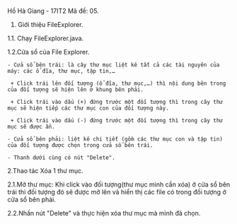Hồ Hà Giang - 17IT2
Mã đề: 05.

1. Giới thiệu FileExplorer.

1.1. Chạy FileExplorer.java.

1.2.Cửa sổ của File Explorer.

	- Cửa sổ bên trái: là cây thư mục liệt kê tất cả các tài nguyên của máy: các ổ đĩa, thư mục, tập tin,…
        
	 + Click trái lên đối tượng (ổ đĩa, thư mục,…) thì nội dung bên trong của đối tượng sẽ hiện lên ở khung bên phải.
         
	 + Click trái vào dấu (+) đứng trước một đối tượng thì trong cây thư mục sẽ hiện tiếp các thư mục con của đối tượng này.
         
	 + Click trái vào dấu (-) đứng trước một đối tượng thì trong cây thư mục sẽ được ẩn.
         
	- Cửa sổ bên phải: liệt kê chi tiết (gồm các thư mục con và tập tin) của đối tượng được chọn trong cửa sổ bên trái.
        
	- Thanh dưới cùng có nút "Delete".
        
2.Thao tác Xóa 1 thư mục.

2.1.Mở thư mục: Khi click vào đối tượng(thư mục mình cần xóa) ở cửa sổ bên trái thì đối tượng đó sẽ được mở lên và hiển thị các file có trong đối tượng ở cửa sổ bên phải.

2.2.Nhấn nút "Delete" và thực hiện xóa thư mục mà mình đã chọn.
